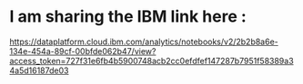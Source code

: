 # I am sharing the IBM link here :
https://dataplatform.cloud.ibm.com/analytics/notebooks/v2/2b2b8a6e-134e-454a-89cf-00bfde062b47/view?access_token=727f31e6fb4b5900748acb2cc0efdfef147287b7951f58389a34a5d16187de03

